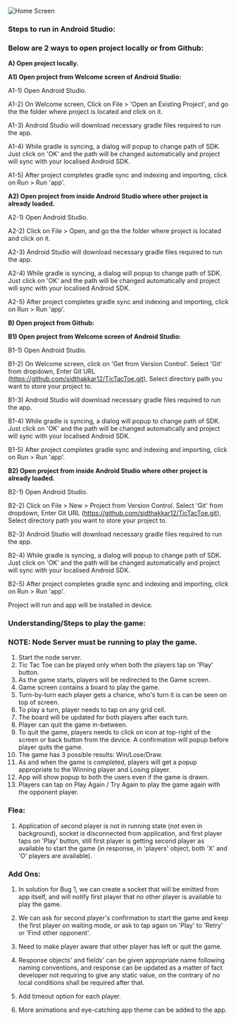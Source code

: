 ![Home Screen](/home/hb-android/Desktop/Sid/RyuGames/Files/Screenshots/HomeScreen.png?raw=true "Optional Title")


### Steps to run in Android Studio:

### Below are 2 ways to open project locally or from Github:

**A) Open project locally.**

 **A1) Open project from Welcome screen of Android Studio:**

  A1-1) Open Android Studio.

  A1-2) On Welcome screen, Click on File > 'Open an Existing Project', and go the the folder where project is located and click on it.

  A1-3) Android Studio will download necessary gradle files required to run the app.

  A1-4) While gradle is syncing, a dialog will popup to change path of SDK. Just click on 'OK' and the path will be changed automatically and project will sync with your localised Android SDK.

  A1-5) After project completes gradle sync and indexing and importing, click on Run > Run 'app'.

**A2) Open project from inside Android Studio where other project is already loaded.**

  A2-1) Open Android Studio.

  A2-2) Click on File > Open, and go the the folder where project is located and click on it.

  A2-3) Android Studio will download necessary gradle files required to run the app.

  A2-4) While gradle is syncing, a dialog will popup to change path of SDK. Just click on 'OK' and the path will be changed automatically and project will sync with your localised Android SDK.

  A2-5) After project completes gradle sync and indexing and importing, click on Run > Run 'app'.

**B) Open project from Github:**

**B1) Open project from Welcome screen of Android Studio:**

  B1-1) Open Android Studio.

  B1-2) On Welcome screen, click on 'Get from Version Control'. Select 'Git' from dropdown, Enter Git URL (https://github.com/sidthakkar12/TicTacToe.git), Select directory path you want to store your project to.

  B1-3) Android Studio will download necessary gradle files required to run the app.

  B1-4) While gradle is syncing, a dialog will popup to change path of SDK. Just click on 'OK' and the path will be changed automatically and project will sync with your localised Android SDK.

  B1-5) After project completes gradle sync and indexing and importing, click on Run > Run 'app'.

**B2) Open project from inside Android Studio where other project is already loaded.**

  B2-1) Open Android Studio.

  B2-2) Click on File > New > Project from Version Control. Select 'Git' from dropdown, Enter Git URL (https://github.com/sidthakkar12/TicTacToe.git), Select directory path you want to store your project to.

  B2-3) Android Studio will download necessary gradle files required to run the app.

  B2-4) While gradle is syncing, a dialog will popup to change path of SDK. Just click on 'OK' and the path will be changed automatically and project will sync with your localised Android SDK.

  B2-5) After project completes gradle sync and indexing and importing, click on Run > Run 'app'.

Project will run and app will be installed in device.

### Understanding/Steps to play the game:

### NOTE: Node Server must be running to play the game.

1) Start the node server.
2) Tic Tac Toe can be played only when both the players tap on 'Play' button.
3) As the game starts, players will be redirected to the Game screen.
4) Game screen contains a board to play the game.
5) Turn-by-turn each player gets a chance, who's turn it is can be seen on top of screen.
6) To play a turn, player needs to tap on any grid cell.
7) The board will be updated for both players after each turn.
8) Player can quit the game in-between.
9) To quit the game, players needs to click on icon at top-right of the screen or back button from the device. A confirmation will popup before player quits the game.
10) The game has 3 possible results: Win/Lose/Draw.
11) As and when the game is completed, players will get a popup appropriate to the Winning player and Losing player.
12) App will show popup to both the users even if the game is drawn.
13) Players can tap on Play Again / Try Again to play the game again with the opponent player.

### Flea:

1) Application of second player is not in running state (not even in background), socket is disconnected from application, and first player taps on 'Play' button, still first player is getting second player as available to start the game (in response, in 'players' object, both 'X' and 'O' players are available).

### Add Ons:

1) In solution for Bug 1, we can create a socket that will be emitted from app itself, and will notify first player that no other player is available to play the game. 

2) We can ask for second player's confirmation to start the game and keep the first player on waiting mode, or ask to tap again on 'Play' to 'Retry' or 'Find other opponent'.

3) Need to make player aware that other player has left or quit the game.

4) Response objects' and fields' can be given appropriate name following naming conventions, and response can be updated as a matter of fact developer not requiring to give any static value, on the contrary of no local conditions shall be required after that.

5) Add timeout option for each player.

6) More animations and eye-catching app theme can be added to the app.  
